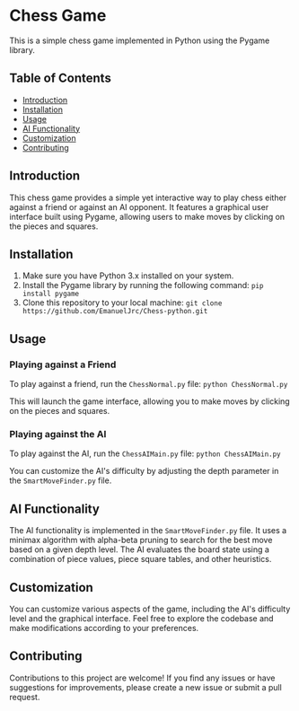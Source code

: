 # Chess Game

This is a simple chess game implemented in Python using the Pygame library.

## Table of Contents

- [Introduction](#introduction)
- [Installation](#installation)
- [Usage](#usage)
- [AI Functionality](#ai-functionality)
- [Customization](#customization)
- [Contributing](#contributing)

## Introduction

This chess game provides a simple yet interactive way to play chess either against a friend or against an AI opponent. It features a graphical user interface built using Pygame, allowing users to make moves by clicking on the pieces and squares.

## Installation

1. Make sure you have Python 3.x installed on your system.
2. Install the Pygame library by running the following command:
   `pip install pygame`
3. Clone this repository to your local machine:
   `git clone https://github.com/EmanuelJrc/Chess-python.git`

## Usage

### Playing against a Friend

To play against a friend, run the `ChessNormal.py` file:
`python ChessNormal.py`

This will launch the game interface, allowing you to make moves by clicking on the pieces and squares.

### Playing against the AI

To play against the AI, run the `ChessAIMain.py` file:
`python ChessAIMain.py`

You can customize the AI's difficulty by adjusting the depth parameter in the `SmartMoveFinder.py` file.

## AI Functionality

The AI functionality is implemented in the `SmartMoveFinder.py` file. It uses a minimax algorithm with alpha-beta pruning to search for the best move based on a given depth level. The AI evaluates the board state using a combination of piece values, piece square tables, and other heuristics.

## Customization

You can customize various aspects of the game, including the AI's difficulty level and the graphical interface. Feel free to explore the codebase and make modifications according to your preferences.

## Contributing

Contributions to this project are welcome! If you find any issues or have suggestions for improvements, please create a new issue or submit a pull request.
